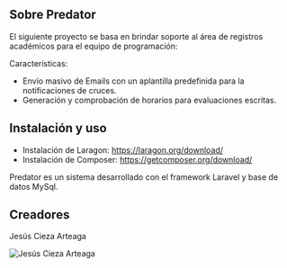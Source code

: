 ## Sobre Predator

El siguiente proyecto se basa en brindar soporte al área de registros académicos para el equipo de programación:

Características:

- Envío masivo de Emails con un aplantilla predefinida para la notificaciones de cruces.
- Generación y comprobación de horarios para evaluaciones escritas.

## Instalación y uso

- Instalación de Laragon: https://laragon.org/download/
- Instalación de Composer: https://getcomposer.org/download/

Predator es un sistema desarrollado con el framework Laravel y base de datos MySql.

## Creadores

Jesús Cieza Arteaga

![Jesús Cieza Arteaga](https://avatars2.githubusercontent.com/u/11559504?s=400&u=5ca91df78a6f7b92639ab03463cf096125a8f4b5&v=4  "Jesús Cieza Arteaga")
